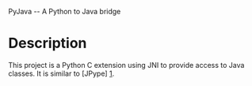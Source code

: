 PyJava -- A Python to Java bridge

# Description

This project is a Python C extension using JNI to provide access to Java
classes. It is similar to [JPype] [1].

  [1]: http://jpype.sourceforge.net/
